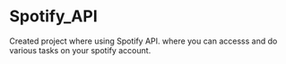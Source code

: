 # Spotify_API
Created project where using Spotify API. where you can accesss and do various tasks on your spotify account.
